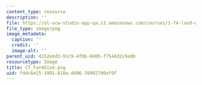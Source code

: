 ```yaml
---
content_type: resource
description: ''
file: https://ol-ocw-studio-app-qa.s3.amazonaws.com/courses/1-74-land-water-food-and-climate-fall-2020/f4dc6e253991810add96399927d0af9f_C7_FarmSize.png
file_type: image/png
image_metadata:
  caption: ''
  credit: ''
  image-alt: ''
parent_uid: 4152ebd3-91c9-4fbb-0405-f7544d2c9a9b
resourcetype: Image
title: C7_FarmSize.png
uid: f4dc6e25-3991-810a-dd96-399927d0af9f
---
```

